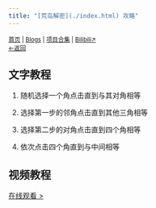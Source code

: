 ```yaml
---
title: "[荒岛解密](./index.html) 攻略"
---
```

<small><a href="/">首页</a> | <a href="/blogs">Blogs</a> | <a href="/Project">项目合集</a> | <a href="https://space.bilibili.com/1987247870">Bilibili↗</a><br><a href="./">←返回</a></small><br>

## 文字教程
1. 随机选择一个角点击直到与其对角相等

2. 选择第一步的邻角点击直到其他三角相等

3. 选择第二步的对角点击直到四个角相等

4. 依次点击四个角直到与中间相等

## 视频教程
[在线观看 >](https://pan.huang1111.cn/s/L3NmI6/video?name=%E7%A8%BB%E5%A6%BB%E8%8D%92%E5%B2%9B%E8%A7%A3%E5%AF%86%E6%A8%A1%E6%8B%9F.mkv&share_path=%2Fvideos%2F%E7%A8%BB%E5%A6%BB%E8%8D%92%E5%B2%9B%E8%A7%A3%E5%AF%86%E6%A8%A1%E6%8B%9F.mkv)